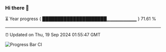 ### Hi there 👋

⏳ Year progress { █████████████████████▁▁▁▁▁▁▁▁▁ } 71.61 %

---

⏰ Updated on Thu, 19 Sep 2024 01:55:47 GMT

![Progress Bar CI](https://github.com/IshwaranRudhara/GIT-ACTION/workflows/Progress%20Bar%20CI/badge.svg)

